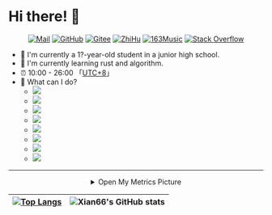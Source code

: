 # Hi there! 👋

<div align="center">
	<a href="mailto:xianyongjian080402@163.com"><img src="https://img.shields.io/badge/Mail-c14438.svg?&style=flat&logo=gmail&logoColor=white" alt="Mail"></a>
 	<a href="https://github.com/David-xian66"><img src="https://img.shields.io/badge/GitHub-181717.svg?&style=flat&logo=GitHub&logoColor=white" alt="GitHub"></a>
  <a href="https://gitee.com/xian66"><img src="https://img.shields.io/badge/Gitee-C71D23.svg?&style=flat&logo=Gitee&logoColor=white" alt="Gitee"></a>
	<a href="https://www.zhihu.com/people/ren-zhe-ai-ren-8647"><img src="https://img.shields.io/badge/知乎-0084FF.svg?&style=flat&logo=ZhiHu&logoColor=white" alt="ZhiHu"></a>
 	<a href="https://music.163.com/#/user/home?id=4967302911"><img src="https://img.shields.io/badge/163Music-FA243C.svg?&style=flat&logo=Apple Music&logoColor=white" alt="163Music"></a>
	<a href="https://stackoverflow.com/users/21285021/david-xian66"><img src="https://img.shields.io/badge/Stack%20Overflow-F58025.svg?&style=flat&logo=stackoverflow&logoColor=white" alt="Stack Overflow"></a>
</div>

- 🔭  I'm currently a 1?-year-old student in a junior high school.
- 🌱  I'm currently learning rust and algorithm.
- ⏰ 10:00 - 26:00 「[UTC+8](https://time.is/UTC+8)」
- 🧠 What can I do?
  - <img src="https://img.shields.io/badge/Python-Expert-blue?logo=python&logoColor=white&style=for-the-badge" />
  - <img src="https://img.shields.io/badge/HTML-Practicing-yellow?logo=html5&logoColor=white&style=for-the-badge" />
  - <img src="https://img.shields.io/badge/CSS-Practicing-yellow?logo=css3&logoColor=white&style=for-the-badge" />
  - <img src="https://img.shields.io/badge/TypeScript-Practicing-yellow?logo=typescript&logoColor=white&style=for-the-badge" />
  - <img src="https://img.shields.io/badge/Vue.js-Proficient-green?logo=vue.js&logoColor=white&style=for-the-badge" />
  - <img src="https://img.shields.io/badge/Penetration%20Testing-Learning-blue?logo=kali%20linux&logoColor=white&style=for-the-badge" />
  - <img src="https://img.shields.io/badge/Java-Learning%20Plan-yellow?logo=coffeescript&logoColor=white&style=for-the-badge" />
  - <img src="https://img.shields.io/badge/C-Learning%20Plan-lightgrey?logo=c&logoColor=white&style=for-the-badge" />


-----

<div align="center">

<details>
  <summary>Open My Metrics Picture</summary>
  
  <img src="https://github.com/David-xian66/David-xian66/blob/master/github-metrics.svg">
  
</details>

  
|[![Top Langs](https://github-readme-stats.vercel.app/api/top-langs/?username=David-xian66&layout=compact&langs_count=8&count_private=true)](https://github.com/anuraghazra/github-readme-stats)|![Xian66's GitHub stats](https://github-readme-stats.vercel.app/api?username=David-xian66&show_icons=true&theme=tokyonight&count_private=true&title_color=fff&bg_color=E0FFFF,87CEFA,1E90FF&text_color=FFEFD5&locale=cn&icon_color=DEB887&count_private=true)|
| ------------- | ------------- |
  
</div>
  
<!--
**Xian66/Xian66** is a ✨ _special_ ✨ repository because its `README.md` (this file) appears on your GitHub profile.

Here are some ideas to get you started:

- 🔭 I’m currently working on ...
- 🌱 I’m currently learning ...
- 👯 I’m looking to collaborate on ...
- 🤔 I’m looking for help with ...
- 💬 Ask me about ...
- 📫 How to reach me: ...
- 😄 Pronouns: ...
- ⚡ Fun fact: ...
-->
